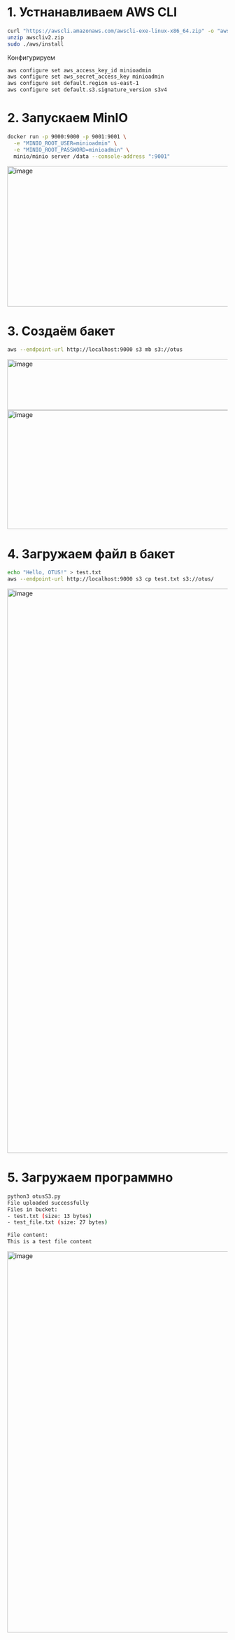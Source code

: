# 1. Устнанавливаем AWS CLI
  ```sh
  curl "https://awscli.amazonaws.com/awscli-exe-linux-x86_64.zip" -o "awscliv2.zip"
  unzip awscliv2.zip
  sudo ./aws/install
  ```
  Конфигурируем
  ```sh
  aws configure set aws_access_key_id minioadmin
  aws configure set aws_secret_access_key minioadmin
  aws configure set default.region us-east-1
  aws configure set default.s3.signature_version s3v4
  ```
# 2. Запускаем MinIO
  ```sh
  docker run -p 9000:9000 -p 9001:9001 \
    -e "MINIO_ROOT_USER=minioadmin" \
    -e "MINIO_ROOT_PASSWORD=minioadmin" \
    minio/minio server /data --console-address ":9001"
  ```
  <img width="1147" height="320" alt="image" src="https://github.com/user-attachments/assets/c267e601-c8db-4693-9994-dc1e59e6ea86" />

# 3. Создаём бакет
  ```sh
  aws --endpoint-url http://localhost:9000 s3 mb s3://otus
  ```
  <img width="513" height="116" alt="image" src="https://github.com/user-attachments/assets/2f613391-21d3-4336-ba47-124a1d9ee908" />
  <img width="710" height="271" alt="image" src="https://github.com/user-attachments/assets/3a920dfc-3c07-4b45-83eb-e0b56198d3e6" />

# 4. Загружаем файл в бакет
  ```sh
  echo "Hello, OTUS!" > test.txt
  aws --endpoint-url http://localhost:9000 s3 cp test.txt s3://otus/
  ```
  <img width="2401" height="1286" alt="image" src="https://github.com/user-attachments/assets/967e9751-fd58-402c-b77f-4a45abc29504" />

# 5. Загружаем программно
  ```sh
  python3 otusS3.py
  File uploaded successfully
  Files in bucket:
  - test.txt (size: 13 bytes)
  - test_file.txt (size: 27 bytes)

  File content:
  This is a test file content
  ```
  <img width="1909" height="869" alt="image" src="https://github.com/user-attachments/assets/10c9073f-9bed-4070-b15a-e1cb5d8bfaf0" />
